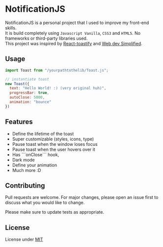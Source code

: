 # NotificationJS

NotificationJS is a personal project that I used to improve my front-end skills. <br>
It is build completely using ```Javascript Vanilla```, ```CSS3``` and ```HTML5```. No frameworks or third-party libraries used. <br>
This project was inspired by [React-toastify](https://fkhadra.github.io/react-toastify/introduction/) and [Web dev Simplified](https://www.youtube.com/c/WebDevSimplified). 

## Usage

```javascript
import Toast from "/yourpathtothelib/Toast.js";

// instantiate toast
new Toast({
  text: "Hello World! :) (very original huh)",
  progressBar: true,
  autoClose: 5000,
  animation: "bounce"
})
```

## Features
  <ul>
    <li>Define the lifetime of the toast</li>
    <li>Super customizable (styles, icons, type)</li>
    <li>Pause toast when the window loses focus</li>
    <li>Pause toast when the user hovers over it</li>
    <li>Has ```onClose``` hook,</li>
    <li>Dark mode</li>
    <li>Define your animation</li>
    <li>Much more :D</li>
  </ul>

## Contributing
Pull requests are welcome. For major changes, please open an issue first to discuss what you would like to change.

Please make sure to update tests as appropriate.

## License
License under [MIT](https://choosealicense.com/licenses/mit/)

